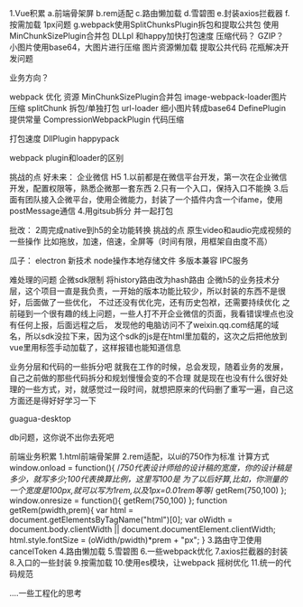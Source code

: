 1.Vue积累
a.前端骨架屏
b.rem适配
c.路由懒加载
d.雪碧图
e.封装axios拦截器
f.按需加载
1px问题
g.webpack使用SplitChunksPlugin拆包和提取公共包
使用MinChunkSizePlugin合并包
DLLpl 和happy加快打包速度
压缩代码？
GZIP？
小图片使用base64，大图片进行压缩
图片资源懒加载
提取公共代码
花瓶解决开发问题

业务方向？


webpack 优化
资源
MinChunkSizePlugin合并包
image-webpack-loader图片压缩
splitChunk 拆包/单独打包
url-loader 细小图片转成base64
DefinePlugin 提供常量
CompressionWebpackPlugin 代码压缩

打包速度
DllPlugin
happypack


webpack plugin和loader的区别



挑战的点
好未来： 企业微信 H5
1.以前都是在微信平台开发，第一次在企业微信开发，配置权限等，熟悉企微那一套东西
2.只有一个入口，保持入口不能换
3.后面有团队接入企微平台，使用企微能力，封装了一个插件内含一个ifame，使用postMessage通信
4.用gitsub拆分 并一起打包

批改：
2周完成native到h5的全功能转换 
挑战的点 
原生video和audio完成视频的一些操作 比如拖放，加速，倍速，全屏等（时间有限，用框架自由度不高）

瓜子：
electron 
新技术
node操作本地存储文件
多版本兼容
IPC服务

难处理的问题
企微sdk限制 将history路由改为hash路由
企微h5的业务技术分层，这个项目一直是我负责，一开始的版本功能比较少，所以封装的东西不是很好，后面做了一些优化，
不过还没有优化完，还有历史包袱，还需要持续优化
之前碰到一个很有趣的线上问题，一些人打不开企业微信的页面，我看错误埋点也没有任何上报，后面远程之后，
发现他的电脑访问不了weixin.qq.com结尾的域名，所以sdk没拉下来，因为这个sdk的js是在html里加载的，这次之后把他放到vue里用标签手动加载了，这样报错也能知道信息

业务分层和代码的一些拆分吧
就我在工作的时候，总会发现，随着业务的发展，自己之前做的那些代码拆分和规划慢慢会变的不合理
就是现在也没有什么很好处理的一些方式，对，就感觉过一段时间，就想把原来的代码删了重写一遍，自己这方面还是得好好学习一下


guagua-desktop

db问题，这你说不出你去死吧

前端业务积累
1.html前端骨架屏
2.rem适配，以ui的750作为标准 计算方式
window.onload = function(){
    /*750代表设计师给的设计稿的宽度，你的设计稿是多少，就写多少;100代表换算比例，这里写100是
      为了以后好算,比如，你测量的一个宽度是100px,就可以写为1rem,以及1px=0.01rem等等*/
    getRem(750,100)
};
window.onresize = function(){
    getRem(750,100)
};
function getRem(pwidth,prem){
    var html = document.getElementsByTagName("html")[0];
    var oWidth = document.body.clientWidth || document.documentElement.clientWidth;
    html.style.fontSize = (oWidth/pwidth)*prem + "px";
}
3.路由守卫使用cancelToken
4.路由懒加载
5.雪碧图
6.一些webpack优化
7.axios拦截器的封装
8.入口的一些封装
9.按需加载
10.使用es模块，让webpack 摇树优化
11.统一的代码规范



....一些工程化的思考







